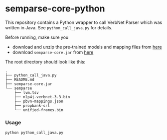 # semparse-core-python

This repository contains a Python wrapper to call VerbNet Parser which was written in Java. See `python_call_java.py` for details.

Before running, make sure you 
 - download and unzip the pre-trained models and mapping files from [here](https://drive.google.com/file/d/1GL0N5DCOPTBnyU-028405AM5RjwszPgM)
 - download `semparse-core.jar` from [here](https://drive.google.com/file/d/1f-3bm_uCC3ThA83CIcEjg5JL01vdaBj2)

The root directory should look like this:

```
.
├── python_call_java.py
├── README.md
├── semparse-core.jar
└── semparse
    ├── lvm.tsv
    ├── nlp4j-verbnet-3.3.bin
    ├── pbvn-mappings.json
    ├── propbank-srl
    └── unified-frames.bin
```

### Usage

```
python python_call_java.py
```
